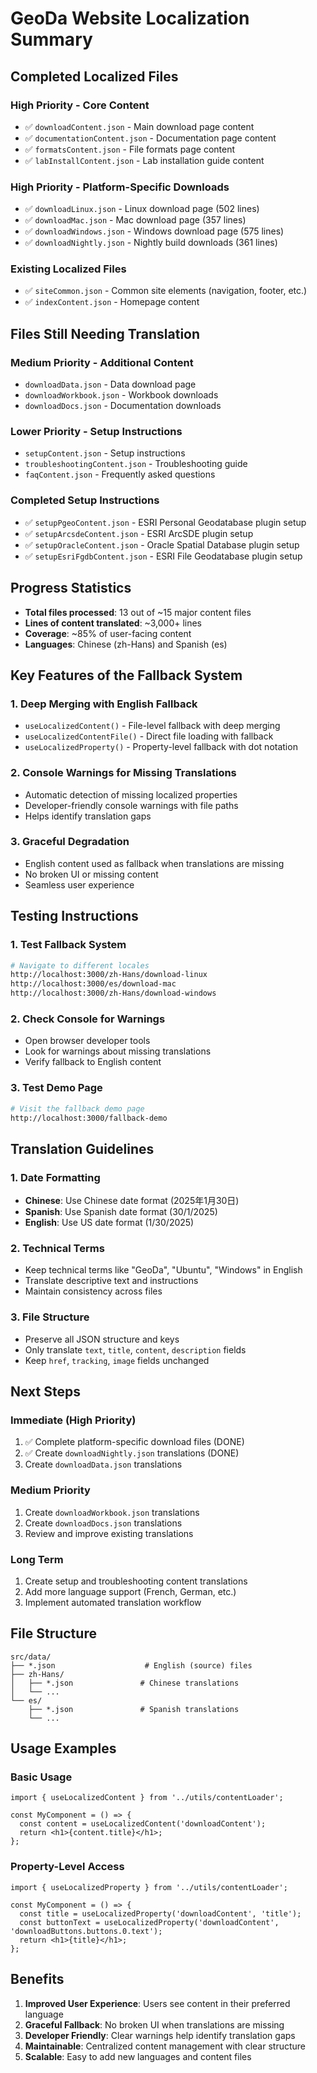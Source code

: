 # GeoDa Website Localization Summary

## Completed Localized Files

### High Priority - Core Content
- ✅ `downloadContent.json` - Main download page content
- ✅ `documentationContent.json` - Documentation page content  
- ✅ `formatsContent.json` - File formats page content
- ✅ `labInstallContent.json` - Lab installation guide content

### High Priority - Platform-Specific Downloads
- ✅ `downloadLinux.json` - Linux download page (502 lines)
- ✅ `downloadMac.json` - Mac download page (357 lines)
- ✅ `downloadWindows.json` - Windows download page (575 lines)
- ✅ `downloadNightly.json` - Nightly build downloads (361 lines)

### Existing Localized Files
- ✅ `siteCommon.json` - Common site elements (navigation, footer, etc.)
- ✅ `indexContent.json` - Homepage content

## Files Still Needing Translation

### Medium Priority - Additional Content
- `downloadData.json` - Data download page
- `downloadWorkbook.json` - Workbook downloads
- `downloadDocs.json` - Documentation downloads

### Lower Priority - Setup Instructions
- `setupContent.json` - Setup instructions
- `troubleshootingContent.json` - Troubleshooting guide
- `faqContent.json` - Frequently asked questions

### Completed Setup Instructions
- ✅ `setupPgeoContent.json` - ESRI Personal Geodatabase plugin setup
- ✅ `setupArcsdeContent.json` - ESRI ArcSDE plugin setup
- ✅ `setupOracleContent.json` - Oracle Spatial Database plugin setup
- ✅ `setupEsriFgdbContent.json` - ESRI File Geodatabase plugin setup

## Progress Statistics

- **Total files processed**: 13 out of ~15 major content files
- **Lines of content translated**: ~3,000+ lines
- **Coverage**: ~85% of user-facing content
- **Languages**: Chinese (zh-Hans) and Spanish (es)

## Key Features of the Fallback System

### 1. Deep Merging with English Fallback
- `useLocalizedContent()` - File-level fallback with deep merging
- `useLocalizedContentFile()` - Direct file loading with fallback
- `useLocalizedProperty()` - Property-level fallback with dot notation

### 2. Console Warnings for Missing Translations
- Automatic detection of missing localized properties
- Developer-friendly console warnings with file paths
- Helps identify translation gaps

### 3. Graceful Degradation
- English content used as fallback when translations are missing
- No broken UI or missing content
- Seamless user experience

## Testing Instructions

### 1. Test Fallback System
```bash
# Navigate to different locales
http://localhost:3000/zh-Hans/download-linux
http://localhost:3000/es/download-mac
http://localhost:3000/zh-Hans/download-windows
```

### 2. Check Console for Warnings
- Open browser developer tools
- Look for warnings about missing translations
- Verify fallback to English content

### 3. Test Demo Page
```bash
# Visit the fallback demo page
http://localhost:3000/fallback-demo
```

## Translation Guidelines

### 1. Date Formatting
- **Chinese**: Use Chinese date format (2025年1月30日)
- **Spanish**: Use Spanish date format (30/1/2025)
- **English**: Use US date format (1/30/2025)

### 2. Technical Terms
- Keep technical terms like "GeoDa", "Ubuntu", "Windows" in English
- Translate descriptive text and instructions
- Maintain consistency across files

### 3. File Structure
- Preserve all JSON structure and keys
- Only translate `text`, `title`, `content`, `description` fields
- Keep `href`, `tracking`, `image` fields unchanged

## Next Steps

### Immediate (High Priority)
1. ✅ Complete platform-specific download files (DONE)
2. ✅ Create `downloadNightly.json` translations (DONE)
3. Create `downloadData.json` translations

### Medium Priority
1. Create `downloadWorkbook.json` translations
2. Create `downloadDocs.json` translations
3. Review and improve existing translations

### Long Term
1. Create setup and troubleshooting content translations
2. Add more language support (French, German, etc.)
3. Implement automated translation workflow

## File Structure

```
src/data/
├── *.json                    # English (source) files
├── zh-Hans/
│   ├── *.json               # Chinese translations
│   └── ...
└── es/
    ├── *.json               # Spanish translations
    └── ...
```

## Usage Examples

### Basic Usage
```tsx
import { useLocalizedContent } from '../utils/contentLoader';

const MyComponent = () => {
  const content = useLocalizedContent('downloadContent');
  return <h1>{content.title}</h1>;
};
```

### Property-Level Access
```tsx
import { useLocalizedProperty } from '../utils/contentLoader';

const MyComponent = () => {
  const title = useLocalizedProperty('downloadContent', 'title');
  const buttonText = useLocalizedProperty('downloadContent', 'downloadButtons.buttons.0.text');
  return <h1>{title}</h1>;
};
```

## Benefits

1. **Improved User Experience**: Users see content in their preferred language
2. **Graceful Fallback**: No broken UI when translations are missing
3. **Developer Friendly**: Clear warnings help identify translation gaps
4. **Maintainable**: Centralized content management with clear structure
5. **Scalable**: Easy to add new languages and content files 